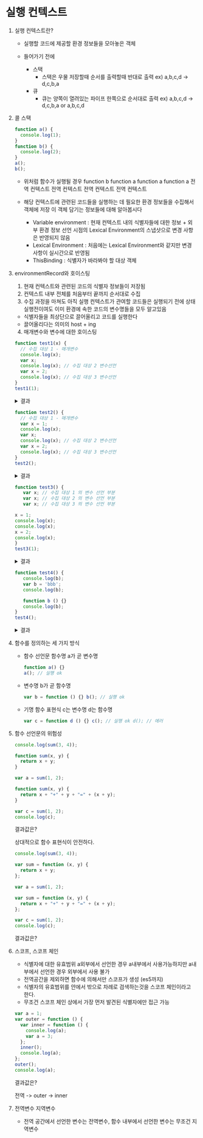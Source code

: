 # 실행 컨텍스트

1. 실행 컨텍스트란?

   - 실행할 코드에 제공할 환경 정보들을 모아놓은 객체

   - 들어가기 전에
     - 스택
       - 스택은 우물 저장할때 순서를 출력할때 반대로 출력 ex) a,b,c,d -> d,c,b,a
     - 큐
       - 큐는 양쪽이 열려있는 파이프 한쪽으로 순서대로 출력 ex) a,b,c,d -> d,c,b,a or a,b,c,d

2. 콜 스택

   ```js
   function a() {
     console.log(1);
   }
   function b() {
     console.log(2);
   }
   a();
   b();
   ```

   - 위처럼 함수가 실행될 경우
     function b
     function a function a function a
     전역 컨텍스트 전역 컨텍스트 전역 컨텍스트 전역 컨텍스트

   - 해당 컨텍스트에 관련된 코드들을 실행하는 데 필요한 환경 정보들을 수집해서 객체에 저장 이 객체 담기는 정보들에 대해 알아봅시다
     - Variable environment : 현재 컨텍스트 내의 식별자들에 대한 정보 + 외부 환경 정보 선언 시점의 Lexical Environment의 스냅샷으로 변경 사항은 반영되지 않음
     - Lexical Environment : 처음에는 Lexical Environment와 같지만 변경 사항이 실시간으로 반영됨
     - ThisBinding : 식별자가 바라봐야 할 대상 객체

3. environmentRecord와 호이스팅

   1. 현재 컨텍스트와 관련된 코드의 식별자 정보들이 저장됨
   2. 컨텍스트 내부 전체를 처음부터 끝까지 순서대로 수집
   3. 수집 과정을 마쳐도 아직 실행 컨텍스트가 관여할 코드들은 실행되기 전에 상태 실행전이여도 이미 환경에 속한 코드의 변수명들을 모두 알고있음

   - 식별자들을 최상단으로 끌어올리고 코드를 실행한다
   - 끌어올리다는 의미의 host + ing

   4. 매개변수와 변수에 대한 호이스팅

   ```js
   function test1(x) {
     // 수집 대상 1 - 매개변수
     console.log(x);
     var x;
     console.log(x); // 수집 대상 2 변수선언
     var x = 2;
     console.log(x); // 수집 대상 3 변수선언
   }
   test1(1);
   ```

   <details>
   <summary>결과</summary>

   ```
   1
   1
   2
   ```

   </details>

   ```js
   function test2() {
     // 수집 대상 1 - 매개변수
     var x = 1;
     console.log(x);
     var x;
     console.log(x); // 수집 대상 2 변수선언
     var x = 2;
     console.log(x); // 수집 대상 3 변수선언
   }
   test2();
   ```

   <details>
   <summary>결과</summary>

   ```
   1
   1
   2
   ```

   </details>

   ```js
   function test3() {
      var x; // 수집 대상 1 의 변수 선언 부분
      var x; // 수집 대상 2 의 변수 선언 부분
      var x; // 수집 대상 3 의 변수 선언 부분

   x = 1;
   console.log(x);
   console.log(x);
   x = 2;
   console.log(x);
   }
   test3(1);
   ```

   <details>
   <summary>결과</summary>

   ```
   1
   1
   2
   ```

   </details>

   ```js
   function test4() {
      console.log(b);
      var b = 'bbb';
      console.log(b);

      function b () {}
      console.log(b);
   }
   test4();
   ```

   <details>
   <summary>결과</summary>

   ```js
   ƒ b () {}
   bbb
   bbb
   ```

   </details>

4. 함수를 정의하는 세 가지 방식

   - 함수 선언문 함수명 a가 곧 변수명
      ```js
      function a() {}
      a(); // 실행 ok
      ```

   - 변수명 b가 곧 함수명
      ```js
      var b = function () {} b(); // 실행 ok
      ```

   - 기명 함수 표현식 c는 변수명 d는 함수명
      ```js
      var c = function d () {} c(); // 실행 ok d(); // 에러
      ```

5. 함수 선언문의 위험성

   ```js
   console.log(sum(3, 4));

   function sum(x, y) {
     return x + y;
   }

   var a = sum(1, 2);

   function sum(x, y) {
     return x + "+" + y + "=" + (x + y);
   }

   var c = sum(1, 2);
   console.log(c);
   ```

   결과값은?

   상대적으로 함수 표현식이 안전하다.

   ```js
   console.log(sum(3, 4));

   var sum = function (x, y) {
     return x + y;
   };

   var a = sum(1, 2);

   var sum = function (x, y) {
     return x + "+" + y + "=" + (x + y);
   };

   var c = sum(1, 2);
   console.log(c);
   ```

   결과값은?

6. 스코프, 스코프 체인

   - 식별자에 대한 유효범위 a외부에서 선언한 경우 a내부에서 사용가능하지만 a내부에서 선언한 경우 외부에서 사용 불가
   - 전역공간을 제외하면 함수에 의해서만 스코프가 생성 (es5까지)
   - 식별자의 유효범위를 안에서 밖으로 차례로 검색하는것을 스코프 체인이라고 한다.
   - 무조건 스코프 체인 상에서 가장 먼저 발견된 식별자에만 접근 가능

   ```js
   var a = 1;
   var outer = function () {
     var inner = function () {
       console.log(a);
       var a = 3;
     };
     inner();
     console.log(a);
   };
   outer();
   console.log(a);
   ```

   결과값은?

   전역 -> outer -> inner

7. 전역변수 지역변수
   - 전역 공간에서 선언한 변수는 전역변수, 함수 내부에서 선언한 변수는 무조건 지역변수
